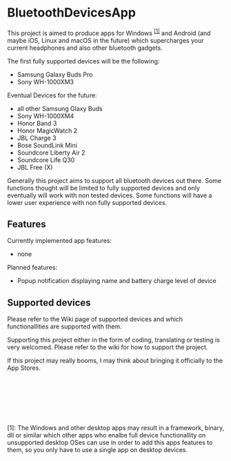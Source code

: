 # BluetoothDevicesApp
This project is aimed to produce apps for Windows <sup>[[1]](#footnote1)</sup> and Android (and maybe iOS, Linux and macOS in the future) which supercharges your current headphones and also other bluetooth gadgets.

The first fully supported devices will be the following:
- Samsung Galaxy Buds Pro
- Sony WH-1000XM3

Eventual Devices for the future:
- all other Samsung Glaxy Buds
- Sony WH-1000XM4
- Honor Band 3
- Honor MagicWatch 2
- JBL Charge 3
- Bose SoundLink Mini
- Soundcore Liberty Air 2
- Soundcore Life Q30
- JBL Free (X)

Generally this project aims to support all bluetooth devices out there.
Some functions thought will be limited to fully supported devices and only eventually will work with non tested devices.
Some functions will have a lower user experience with non fully supported devices.

## Features

Currently implemented app features:
- none

Planned features:
- Popup notification displaying name and battery charge level of device

## Supported devices

Please refer to the Wiki page of supported devices and which functionallities are supported with them.



Supporting this project either in the form of coding, translating or testing is very welcomed.
Please refer to the wiki for how to support the project.

If this project may really booms, I may think about bringing it officially to the App Stores.



<br><br><br>
---
<a name="footnote1">[1]</a>: The Windows and other desktop apps may result in a framework, binary, dll or similar which other apps who enalbe full device functionallity on unsupported desktop OSes can use in order to add this apps features to them, so you only have to use a single app on desktop devices.
